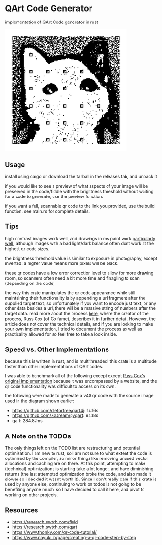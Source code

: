 # QArt Code Generator

implementation of [QArt Code generator](https://research.swtch.com/qr/draw/) in rust

<img alt="qr code with a pattern that looks like a cat" src="https://github.com/andrewyur/qart/blob/master/mascot.png" width=400/>

## Usage
install using cargo or download the tarball in the releases tab, and unpack it

if you would like to see a preview of what aspects of your image will be preserved in the code/fiddle with the brightness threshold without waiting for a code to generate, use the preview function.

if you want a full, scannable qr code to the link you provided, use the build function. see main.rs for complete details.

## Tips
high contrast images work well, and drawings in ms paint work [particularly well](https://github.com/andrewyur/qart/blob/master/mascot2.png), although images with a bad light/dark balance often dont work at the highest qr code sizes.

the brightness threshold value is similar to exposure in photography, except inverted: a higher value means more pixels will be black.

these qr codes have a low error correction level to allow for more drawing room, so scanners often need a bit more time and finagling to scan (depending on the code)

the way this crate manipulates the qr code appearance while still maintaining their functionality is by appending a url fragment after the supplied target text, so unfortunately if you want to encode just text, or any other data besides a url, there will be a massive string of numbers after the target data. read more about the process [here](https://research.swtch.com/qart), where the creator of the process, Russ Cox (of Go fame), describes it in further detail. However, the article does not cover the technical details, and if you are looking to make your own implementation, I tried to document the process as well as practicality allowed for so feel free to take a look inside.

## Speed vs. Other Implementations
because this is written in rust, and is multithreaded, this crate is a multitude faster than other implementations of QArt codes.

<!--TODO: figure out how to benchmark the original implementation-->
I was able to benchmark all of the following except except [Russ Cox's original implementation](https://github.com/rsc/qr) because it was encompassed by a website, and the qr code functionality was difficult to access on its own.

the following were made to generate a v40 qr code with the source image used in the diagram shown earlier:
- https://github.com/dieforfree/qart4j:   14.16s
- https://github.com/7sDream/pyqart:      94.18s
- qart:                                   284.87ms

## A Note on the TODOs
The only things left on the TODO list are restructuring and potential optimization. I am new to rust, so I am not sure to what extent the code is optimized by the compiler, so minor things like removing unused vector allocations and caching are on there. At this point, attempting to make (technical) optimizations is starting take a lot longer, and have diminishing returns (the last attempted optimization broke the code, and also made it slower so i decided it wasnt worth it). Since I don't really care if this crate is used by anyone else, continuing to work on todos is not going to be benefiting anyone much, so I have decided to call it here, and pivot to working on other projects.

## Resources
- https://research.swtch.com/field
- https://research.swtch.com/qart
- https://www.thonky.com/qr-code-tutorial/
- https://www.nayuki.io/page/creating-a-qr-code-step-by-step
